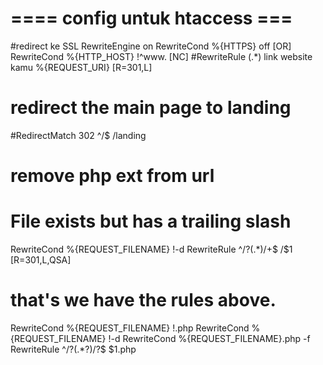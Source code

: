 # ==== config untuk htaccess ===

#redirect ke SSL
RewriteEngine on
RewriteCond %{HTTPS} off [OR]
RewriteCond %{HTTP_HOST} !^www\. [NC]
#RewriteRule (.*) link website kamu %{REQUEST_URI} [R=301,L]

# redirect the main page to landing
#RedirectMatch 302 ^/$ /landing

# remove php ext from url
# File exists but has a trailing slash
RewriteCond %{REQUEST_FILENAME} !-d
RewriteRule ^/?(.*)/+$ /$1 [R=301,L,QSA]

# that's we have the rules above.
RewriteCond %{REQUEST_FILENAME} !\.php
RewriteCond %{REQUEST_FILENAME} !-d
RewriteCond %{REQUEST_FILENAME}\.php -f
RewriteRule ^/?(.*?)/?$ $1.php
